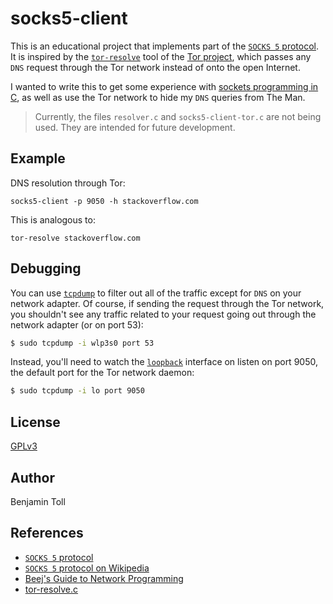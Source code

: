 # socks5-client

This is an educational project that implements part of the [`SOCKS 5` protocol].  It is inspired by the [`tor-resolve`] tool of the [Tor project], which passes any `DNS` request through the Tor network instead of onto the open Internet.

I wanted to write this to get some experience with [sockets programming in C], as well as use the Tor network to hide my `DNS` queries from The Man.

> Currently, the files `resolver.c` and `socks5-client-tor.c` are not being used.  They are intended for future development.

## Example

DNS resolution through Tor:

    socks5-client -p 9050 -h stackoverflow.com

This is analogous to:

    tor-resolve stackoverflow.com

## Debugging

You can use [`tcpdump`] to filter out all of the traffic except for `DNS` on your network adapter.  Of course, if sending the request through the Tor network, you shouldn't see any traffic related to your request going out through the network adapter (or on port 53):

```bash
$ sudo tcpdump -i wlp3s0 port 53
```

Instead, you'll need to watch the [`loopback`] interface on listen on port 9050, the default port for the Tor network daemon:

```bash
$ sudo tcpdump -i lo port 9050
```

## License

[GPLv3](COPYING)

## Author

Benjamin Toll

## References

- [`SOCKS 5` protocol]
- [`SOCKS 5` protocol on Wikipedia](https://en.wikipedia.org/wiki/SOCKS#SOCKS5)
- [Beej's Guide to Network Programming](https://beej.us/guide/bgnet/)
- [tor-resolve.c](https://github.com/torproject/tor/blob/main/src/tools/tor-resolve.c)

[`SOCKS 5` protocol]: https://datatracker.ietf.org/doc/html/rfc1928
[`tor-resolve`]: https://man.archlinux.org/man/tor-resolve.1.en
[Tor project]: https://www.torproject.org/
[sockets programming in C]: https://beej.us/guide/bgnet/html/split-wide/
[`tcpdump`]: https://www.man7.org/linux/man-pages/man1/tcpdump.1.html
[`loopback`]: /2019/09/23/on-loopback/

